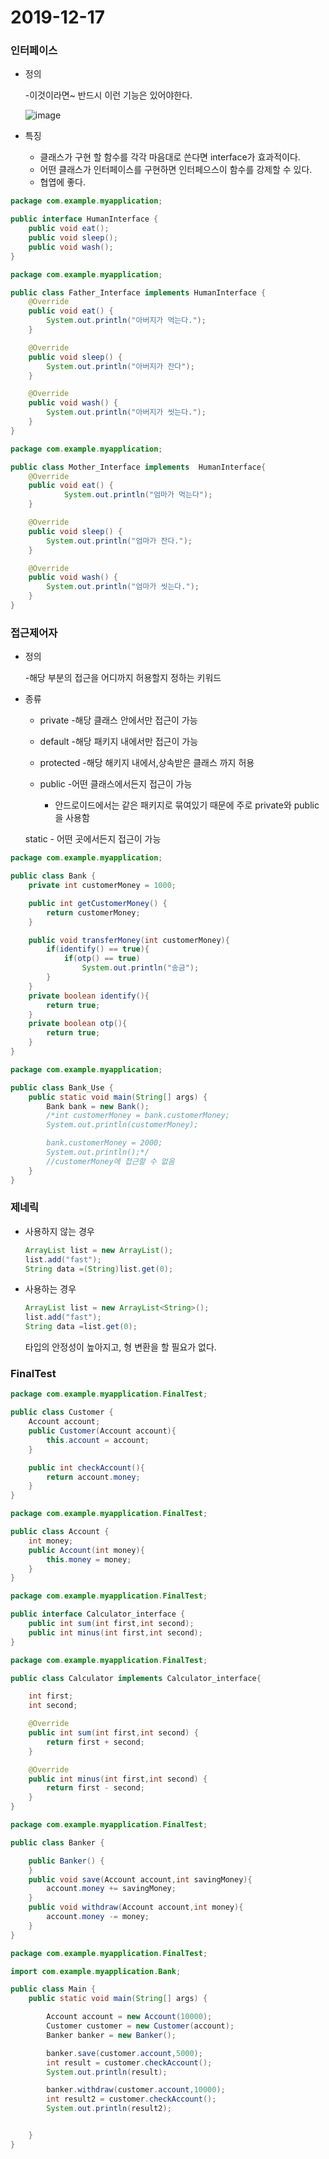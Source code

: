 # 2019-12-17

### 인터페이스

- 정의

  -이것이라면~ 반드시 이런 기능은 있어야한다.

  ![image](https://user-images.githubusercontent.com/52770718/70960024-27661580-20c1-11ea-92f5-ce5b01990a21.png)

- 특징

  - 클래스가 구현 할 함수를 각각 마음대로 쓴다면 interface가 효과적이다.
  - 어떤 클래스가 인터페이스를 구현하면 인터페으스이 함수를 강제할 수 있다.
  - 협엽에 좋다. 

```java
package com.example.myapplication;

public interface HumanInterface {
    public void eat();
    public void sleep();
    public void wash();
}

```

```java
package com.example.myapplication;

public class Father_Interface implements HumanInterface {
    @Override
    public void eat() {
        System.out.println("아버지가 먹는다.");
    }

    @Override
    public void sleep() {
        System.out.println("아버지가 잔다");
    }

    @Override
    public void wash() {
        System.out.println("아버지가 씻는다.");
    }
}

```

```java
package com.example.myapplication;

public class Mother_Interface implements  HumanInterface{
    @Override
    public void eat() {
            System.out.println("엄마가 먹는다");
    }

    @Override
    public void sleep() {
        System.out.println("엄마가 잔다.");
    }

    @Override
    public void wash() {
        System.out.println("엄마가 씻는다.");
    }
}

```

### 접근제어자

- 정의

  -해당 부분의 접근을 어디까지 허용할지 정하는 키워드

- 종류

  - private -해당 클래스 안에서만 접근이 가능

  - default -해당 패키지 내에서만 접근이 가능

  - protected -해당 해키지 내에서,상속받은 클래스 까지 허용

  - public -어떤 클래스에서든지 접근이 가능
    - 안드로이드에서는 같은 패키지로 묶여있기 때문에 주로 private와 public을 사용함

  static - 어떤 곳에서든지 접근이 가능

```java
package com.example.myapplication;

public class Bank {
    private int customerMoney = 1000;

    public int getCustomerMoney() {
        return customerMoney;
    }

    public void transferMoney(int customerMoney){
        if(identify() == true){
            if(otp() == true)
                System.out.println("송금");
        }
    }
    private boolean identify(){
        return true;
    }
    private boolean otp(){
        return true;
    }
}

```

```java
package com.example.myapplication;

public class Bank_Use {
    public static void main(String[] args) {
        Bank bank = new Bank();
        /*int customerMoney = bank.customerMoney;
        System.out.println(customerMoney);

        bank.customerMoney = 2000;
        System.out.println();*/
        //customerMoney에 접근할 수 없음
    }
}

```

###  제네릭

- 사용하지 않는 경우

  ```java
  ArrayList list = new ArrayList();
  list.add("fast");
  String data =(String)list.get(0);
  ```

- 사용하는 경우

  ```java
  ArrayList list = new ArrayList<String>();
  list.add("fast");
  String data =list.get(0);
  ```

  타입의 안정성이 높아지고, 형 변환을 할 필요가 없다.

### FinalTest

```java
package com.example.myapplication.FinalTest;

public class Customer {
    Account account;
    public Customer(Account account){
        this.account = account;
    }

    public int checkAccount(){
        return account.money;
    }
}

```

```java
package com.example.myapplication.FinalTest;

public class Account {
    int money;
    public Account(int money){
        this.money = money;
    }
}

```

```java
package com.example.myapplication.FinalTest;

public interface Calculator_interface {
    public int sum(int first,int second);
    public int minus(int first,int second);
}

```

```java
package com.example.myapplication.FinalTest;

public class Calculator implements Calculator_interface{

    int first;
    int second;

    @Override
    public int sum(int first,int second) {
        return first + second;
    }

    @Override
    public int minus(int first,int second) {
        return first - second;
    }
}

```

```java
package com.example.myapplication.FinalTest;

public class Banker {

    public Banker() {
    }
    public void save(Account account,int savingMoney){
        account.money += savingMoney;
    }
    public void withdraw(Account account,int money){
        account.money -= money;
    }
}

```

```java
package com.example.myapplication.FinalTest;

import com.example.myapplication.Bank;

public class Main {
    public static void main(String[] args) {

        Account account = new Account(10000);
        Customer customer = new Customer(account);
        Banker banker = new Banker();

        banker.save(customer.account,5000);
        int result = customer.checkAccount();
        System.out.println(result);

        banker.withdraw(customer.account,10000);
        int result2 = customer.checkAccount();
        System.out.println(result2);


    }
}

```

